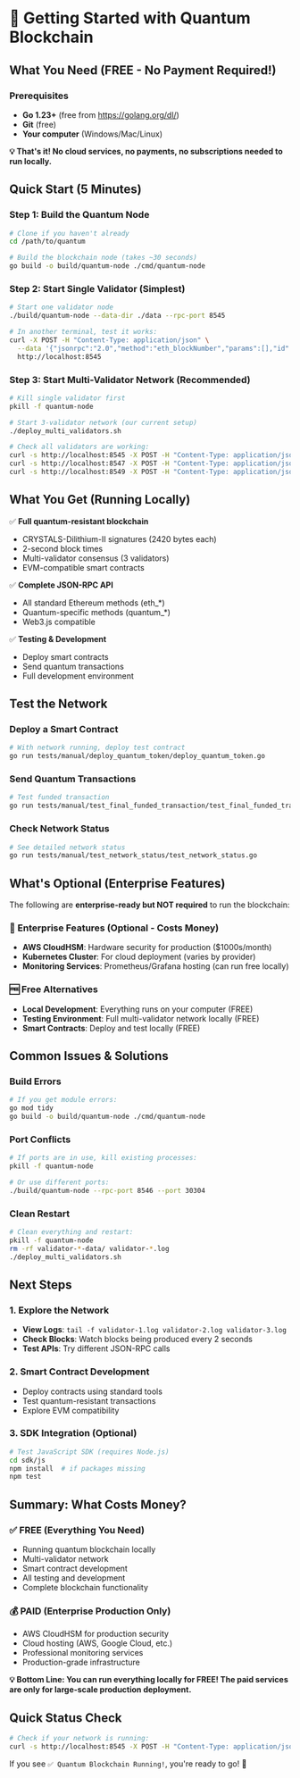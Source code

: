 # 🚀 Getting Started with Quantum Blockchain

## What You Need (FREE - No Payment Required!)

### Prerequisites
- **Go 1.23+** (free from https://golang.org/dl/)
- **Git** (free)
- **Your computer** (Windows/Mac/Linux)

**💡 That's it! No cloud services, no payments, no subscriptions needed to run locally.**

## Quick Start (5 Minutes)

### Step 1: Build the Quantum Node
```bash
# Clone if you haven't already
cd /path/to/quantum

# Build the blockchain node (takes ~30 seconds)
go build -o build/quantum-node ./cmd/quantum-node
```

### Step 2: Start Single Validator (Simplest)
```bash
# Start one validator node
./build/quantum-node --data-dir ./data --rpc-port 8545

# In another terminal, test it works:
curl -X POST -H "Content-Type: application/json" \
  --data '{"jsonrpc":"2.0","method":"eth_blockNumber","params":[],"id":1}' \
  http://localhost:8545
```

### Step 3: Start Multi-Validator Network (Recommended)
```bash
# Kill single validator first
pkill -f quantum-node

# Start 3-validator network (our current setup)
./deploy_multi_validators.sh

# Check all validators are working:
curl -s http://localhost:8545 -X POST -H "Content-Type: application/json" --data '{"jsonrpc":"2.0","method":"eth_blockNumber","params":[],"id":1}'
curl -s http://localhost:8547 -X POST -H "Content-Type: application/json" --data '{"jsonrpc":"2.0","method":"eth_blockNumber","params":[],"id":1}'  
curl -s http://localhost:8549 -X POST -H "Content-Type: application/json" --data '{"jsonrpc":"2.0","method":"eth_blockNumber","params":[],"id":1}'
```

## What You Get (Running Locally)

✅ **Full quantum-resistant blockchain**
- CRYSTALS-Dilithium-II signatures (2420 bytes each)
- 2-second block times
- Multi-validator consensus (3 validators)
- EVM-compatible smart contracts

✅ **Complete JSON-RPC API**
- All standard Ethereum methods (eth_*)
- Quantum-specific methods (quantum_*)
- Web3.js compatible

✅ **Testing & Development**
- Deploy smart contracts
- Send quantum transactions
- Full development environment

## Test the Network

### Deploy a Smart Contract
```bash
# With network running, deploy test contract
go run tests/manual/deploy_quantum_token/deploy_quantum_token.go
```

### Send Quantum Transactions
```bash
# Test funded transaction
go run tests/manual/test_final_funded_transaction/test_final_funded_transaction.go
```

### Check Network Status
```bash
# See detailed network status
go run tests/manual/test_network_status/test_network_status.go
```

## What's Optional (Enterprise Features)

The following are **enterprise-ready but NOT required** to run the blockchain:

### 🏢 Enterprise Features (Optional - Costs Money)
- **AWS CloudHSM**: Hardware security for production ($1000s/month)
- **Kubernetes Cluster**: For cloud deployment (varies by provider)
- **Monitoring Services**: Prometheus/Grafana hosting (can run free locally)

### 🆓 Free Alternatives
- **Local Development**: Everything runs on your computer (FREE)
- **Testing Environment**: Full multi-validator network locally (FREE)
- **Smart Contracts**: Deploy and test locally (FREE)

## Common Issues & Solutions

### Build Errors
```bash
# If you get module errors:
go mod tidy
go build -o build/quantum-node ./cmd/quantum-node
```

### Port Conflicts
```bash
# If ports are in use, kill existing processes:
pkill -f quantum-node

# Or use different ports:
./build/quantum-node --rpc-port 8546 --port 30304
```

### Clean Restart
```bash
# Clean everything and restart:
pkill -f quantum-node
rm -rf validator-*-data/ validator-*.log
./deploy_multi_validators.sh
```

## Next Steps

### 1. Explore the Network
- **View Logs**: `tail -f validator-1.log validator-2.log validator-3.log`
- **Check Blocks**: Watch blocks being produced every 2 seconds
- **Test APIs**: Try different JSON-RPC calls

### 2. Smart Contract Development
- Deploy contracts using standard tools
- Test quantum-resistant transactions
- Explore EVM compatibility

### 3. SDK Integration (Optional)
```bash
# Test JavaScript SDK (requires Node.js)
cd sdk/js
npm install  # if packages missing
npm test
```

## Summary: What Costs Money?

### ✅ FREE (Everything You Need)
- Running quantum blockchain locally
- Multi-validator network
- Smart contract development
- All testing and development
- Complete blockchain functionality

### 💰 PAID (Enterprise Production Only)
- AWS CloudHSM for production security
- Cloud hosting (AWS, Google Cloud, etc.)
- Professional monitoring services
- Production-grade infrastructure

**💡 Bottom Line: You can run everything locally for FREE! The paid services are only for large-scale production deployment.**

## Quick Status Check

```bash
# Check if your network is running:
curl -s http://localhost:8545 -X POST -H "Content-Type: application/json" --data '{"jsonrpc":"2.0","method":"eth_chainId","params":[],"id":1}' | grep -o '"result":"0x22b8"' && echo "✅ Quantum Blockchain Running!" || echo "❌ Network not running"
```

If you see `✅ Quantum Blockchain Running!`, you're ready to go! 🎉